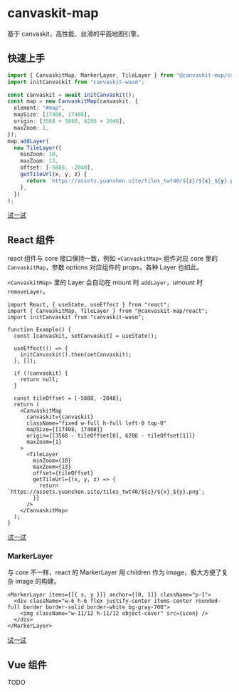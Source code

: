 # canvaskit-map

基于 canvaskit，高性能、丝滑的平面地图引擎。

## 快速上手

```typescript
import { CanvaskitMap, MarkerLayer, TileLayer } from "@canvaskit-map/core";
import initCanvaskit from "canvaskit-wasm";

const canvaskit = await initCanvaskit();
const map = new CanvaskitMap(canvaskit, {
  element: "#map",
  mapSize: [17408, 17408],
  origin: [3568 + 5888, 6286 + 2048],
  maxZoom: 1,
});
map.addLayer(
  new TileLayer({
    minZoom: 10,
    maxZoom: 13,
    offset: [-5888, -2048],
    getTileUrl(x, y, z) {
      return `https://assets.yuanshen.site/tiles_twt40/${z}/${x}_${y}.png`;
    },
  })
);
```

[试一试](https://code.juejin.cn/pen/7287881209227509821)

## React 组件

react 组件与 core 接口保持一致，例如 `<CanvaskitMap>` 组件对应
core 里的 `CanvaskitMap`，参数 options 对应组件的 props，各种
Layer 也如此。

`<CanvaskitMap>` 里的 Layer 会自动在 mount 时 `addLayer`，umount 时
`removeLayer`。

```tsx
import React, { useState, useEffect } from "react";
import { CanvaskitMap, TileLayer } from "@canvaskit-map/react";
import initCanvaskit from "canvaskit-wasm";

function Example() {
  const [canvaskit, setCanvaskit] = useState();

  useEffect(() => {
    initCanvaskit().then(setCanvaskit);
  }, []);

  if (!canvaskit) {
    return null;
  }

  const tileOffset = [-5888, -2048];
  return (
    <CanvaskitMap
      canvaskit={canvaskit}
      className="fixed w-full h-full left-0 top-0"
      mapSize={[17408, 17408]}
      origin={[3568 - tileOffset[0], 6286 - tileOffset[1]]}
      maxZoom={1}
    >
      <TileLayer
        minZoom={10}
        maxZoom={13}
        offset={tileOffset}
        getTileUrl={(x, y, z) => {
          return `https://assets.yuanshen.site/tiles_twt40/${z}/${x}_${y}.png`;
        }}
      />
    </CanvaskitMap>
  );
}
```

[试一试](https://code.juejin.cn/pen/7292445404124151846)

### MarkerLayer

与 core 不一样，react 的 MarkerLayer 用 children 作为 image，极大方便了复杂
image 的构建。

```tsx
<MarkerLayer items={[{ x, y }]} anchor={[0, 1]} className="p-1">
  <div className="w-6 h-6 flex justify-center items-center rounded-full border border-solid border-white bg-gray-700">
    <img className="w-11/12 h-11/12 object-cover" src={icon} />
  </div>
</MarkerLayer>
```

[试一试](https://code.juejin.cn/pen/7292631576842600498)

## Vue 组件

TODO
